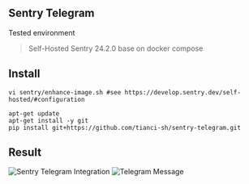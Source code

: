 ## Sentry Telegram
Tested environment
> Self-Hosted Sentry 24.2.0 base on docker compose

## Install
```shell
vi sentry/enhance-image.sh #see https://develop.sentry.dev/self-hosted/#configuration

apt-get update
apt-get install -y git
pip install git+https://github.com/tianci-sh/sentry-telegram.git
```

## Result
![Sentry Telegram Integration](https://github.com/tianci-sh/sentry-telegram/blob/master/images/image.png "Sentry Telegram Integration")
![Telegram Message](https://github.com/tianci-sh/sentry-telegram/blob/master/images/image-2.png "Telegram Message")